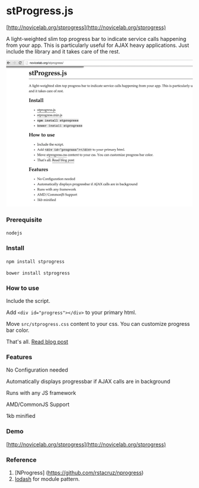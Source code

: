 # stProgress.js

[http://novicelab.org/stprogress](http://novicelab.org/stprogress)

A light-weighted slim top progress bar to indicate service calls happening from your app. This is particularly useful for AJAX heavy applications. Just include the library and it takes care of the rest.

![alt tag](https://raw.githubusercontent.com/ShivrajRath/stprogress/master/screenshot.png)

### Prerequisite
``nodejs``

### Install
``npm install stprogress``

``bower install stprogress``

### How to use
Include the script.

Add ``<div id="progress"></div>`` to your primary html.

Move ``src/stprogress.css`` content to your css. You can customize progress bar color.

That's all. [Read blog post](http://novicelab.org/project/stprogress/591/)

### Features
No Configuration needed

Automatically displays progressbar if AJAX calls are in background

Runs with any JS framework

AMD/CommonJS Support

1kb minified

### Demo

[http://novicelab.org/stprogress](http://novicelab.org/stprogress)

### Reference
1. [NProgress] (https://github.com/rstacruz/nprogress)
1. [lodash](https://github.com/lodash/lodash/blob/master/lodash.js) for module pattern.
